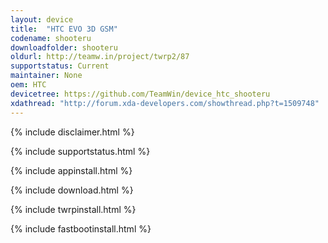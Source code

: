 ```yaml
---
layout: device
title:  "HTC EVO 3D GSM"
codename: shooteru
downloadfolder: shooteru
oldurl: http://teamw.in/project/twrp2/87
supportstatus: Current
maintainer: None
oem: HTC
devicetree: https://github.com/TeamWin/device_htc_shooteru
xdathread: "http://forum.xda-developers.com/showthread.php?t=1509748"
---
```


{% include disclaimer.html %}

{% include supportstatus.html %}

{% include appinstall.html %}

{% include download.html %}

{% include twrpinstall.html %}

{% include fastbootinstall.html %}
